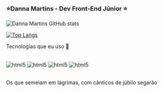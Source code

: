 ### ⭐Danna Martins - Dev Front-End Júnior ⭐

![Danna Martins GitHub stats](https://github-readme-stats.vercel.app/api?username=DannaMaartins&show_icons=true&theme=cobalt)

[![Top Langs](https://github-readme-stats.vercel.app/api/top-langs/?username=DannaMaartins&layout=compact)](https://github.com/DannaMaartins/github-readme-stats)

Tecnologias que eu uso 🚀

<div style="display: inline_block"> <br/>
<img align="center" alt="html5" src="https://img.shields.io/badge/React-20232A?style=for-the-badge&logo=react&logoColor=61DAFB"/> 
<img align="center" alt="html5" src="https://img.shields.io/badge/HTML5-E34F26?style=for-the-badge&logo=html5&logoColor=white"/>
<img align="center" alt="html5" src="https://img.shields.io/badge/CSS3-1572B6?style=for-the-badge&logo=css3&logoColor=white"/>
<img align="center" alt="html5" src="https://img.shields.io/badge/JavaScript-F7DF1E?style=for-the-badge&logo=javascript&logoColor=black"/>

</div>
<br/>

 Os que semeiam em lágrimas, com cânticos de júbilo segarão
